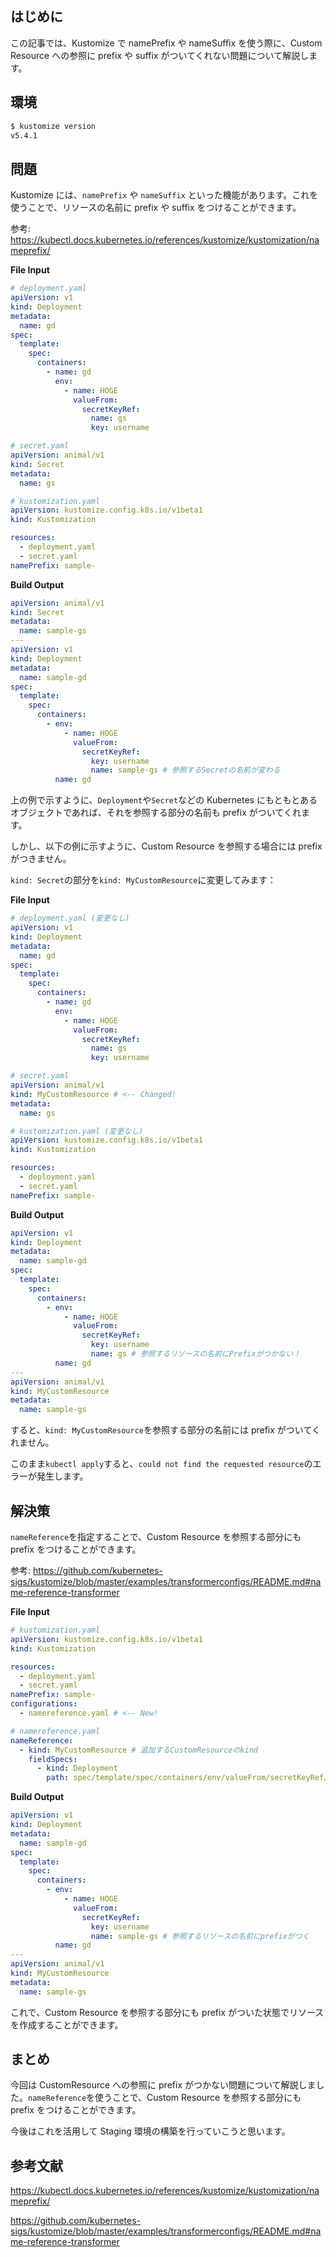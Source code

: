 ## はじめに

この記事では、Kustomize で namePrefix や nameSuffix を使う際に、Custom Resource への参照に prefix や suffix がついてくれない問題について解説します。

## 環境

```bash
$ kustomize version
v5.4.1
```

## 問題

Kustomize には、`namePrefix` や `nameSuffix` といった機能があります。これを使うことで、リソースの名前に prefix や suffix をつけることができます。

参考: https://kubectl.docs.kubernetes.io/references/kustomize/kustomization/nameprefix/

**File Input**

```yaml
# deployment.yaml
apiVersion: v1
kind: Deployment
metadata:
  name: gd
spec:
  template:
    spec:
      containers:
        - name: gd
          env:
            - name: HOGE
              valueFrom:
                secretKeyRef:
                  name: gs
                  key: username
```

```yaml
# secret.yaml
apiVersion: animal/v1
kind: Secret
metadata:
  name: gs
```

```yaml
# kustomization.yaml
apiVersion: kustomize.config.k8s.io/v1beta1
kind: Kustomization

resources:
  - deployment.yaml
  - secret.yaml
namePrefix: sample-
```

**Build Output**

```yaml
apiVersion: animal/v1
kind: Secret
metadata:
  name: sample-gs
---
apiVersion: v1
kind: Deployment
metadata:
  name: sample-gd
spec:
  template:
    spec:
      containers:
        - env:
            - name: HOGE
              valueFrom:
                secretKeyRef:
                  key: username
                  name: sample-gs # 参照するSecretの名前が変わる
          name: gd
```

上の例で示すように、`Deployment`や`Secret`などの Kubernetes にもともとあるオブジェクトであれば、それを参照する部分の名前も prefix がついてくれます。

しかし、以下の例に示すように、Custom Resource を参照する場合には prefix がつきません。

`kind: Secret`の部分を`kind: MyCustomResource`に変更してみます：

**File Input**

```yaml
# deployment.yaml (変更なし)
apiVersion: v1
kind: Deployment
metadata:
  name: gd
spec:
  template:
    spec:
      containers:
        - name: gd
          env:
            - name: HOGE
              valueFrom:
                secretKeyRef:
                  name: gs
                  key: username
```

```yaml
# secret.yaml
apiVersion: animal/v1
kind: MyCustomResource # <-- Changed!
metadata:
  name: gs
```

```yaml
# kustomization.yaml (変更なし)
apiVersion: kustomize.config.k8s.io/v1beta1
kind: Kustomization

resources:
  - deployment.yaml
  - secret.yaml
namePrefix: sample-
```

**Build Output**

```yaml
apiVersion: v1
kind: Deployment
metadata:
  name: sample-gd
spec:
  template:
    spec:
      containers:
        - env:
            - name: HOGE
              valueFrom:
                secretKeyRef:
                  key: username
                  name: gs # 参照するリソースの名前にPrefixがつかない！
          name: gd
---
apiVersion: animal/v1
kind: MyCustomResource
metadata:
  name: sample-gs
```

すると、`kind: MyCustomResource`を参照する部分の名前には prefix がついてくれません。

このまま`kubectl apply`すると、`could not find the requested resource`のエラーが発生します。

## 解決策

`nameReference`を指定することで、Custom Resource を参照する部分にも prefix をつけることができます。

参考: https://github.com/kubernetes-sigs/kustomize/blob/master/examples/transformerconfigs/README.md#name-reference-transformer

**File Input**

```yaml
# kustomization.yaml
apiVersion: kustomize.config.k8s.io/v1beta1
kind: Kustomization

resources:
  - deployment.yaml
  - secret.yaml
namePrefix: sample-
configurations:
  - namereference.yaml # <-- New!
```

```yaml
# namereference.yaml
nameReference:
  - kind: MyCustomResource # 追加するCustomResourceのkind
    fieldSpecs:
      - kind: Deployment
        path: spec/template/spec/containers/env/valueFrom/secretKeyRef/name # 参照元リソースのpath
```

**Build Output**

```yaml
apiVersion: v1
kind: Deployment
metadata:
  name: sample-gd
spec:
  template:
    spec:
      containers:
        - env:
            - name: HOGE
              valueFrom:
                secretKeyRef:
                  key: username
                  name: sample-gs # 参照するリソースの名前にprefixがつく
          name: gd
---
apiVersion: animal/v1
kind: MyCustomResource
metadata:
  name: sample-gs
```

これで、Custom Resource を参照する部分にも prefix がついた状態でリソースを作成することができます。

## まとめ

今回は CustomResource への参照に prefix がつかない問題について解説しました。`nameReference`を使うことで、Custom Resource を参照する部分にも prefix をつけることができます。

今後はこれを活用して Staging 環境の構築を行っていこうと思います。

## 参考文献

https://kubectl.docs.kubernetes.io/references/kustomize/kustomization/nameprefix/

https://github.com/kubernetes-sigs/kustomize/blob/master/examples/transformerconfigs/README.md#name-reference-transformer
